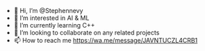 - 👋 Hi, I’m @Stephennevy
- 👀 I’m interested in AI & ML
- 🌱 I’m currently learning C++
- 💞️ I’m looking to collaborate on any related projects
- 📫 How to reach me https://wa.me/message/JAVNTUCZL4CRB1

<!---
Stephennevy/Stephennevy is a ✨ special ✨ repository because its `README.md` (this file) appears on your GitHub profile.
You can click the Preview link to take a look at your changes.
--->
